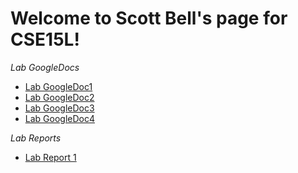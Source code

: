 # Welcome to Scott Bell's page for CSE15L!

*Lab GoogleDocs*
* [Lab GoogleDoc1](https://docs.google.com/document/d/1fFXVgfAvLlO1SYsoc6dTBcCgC9VTxHiwE9QxNZABTKk/edit?usp=sharing)
* [Lab GoogleDoc2](https://docs.google.com/document/d/1Gk00jSsCJJIKbiTVhlP3SiVnn6rUhci4HwRcJWPeDBw/edit)
* [Lab GoogleDoc3](https://docs.google.com/document/d/1IyV8gkqZxvA2Sk6ysxHvX7orEA6Sl3dl2dEKwszSQo8/edit)
* [Lab GoogleDoc4](https://docs.google.com/document/d/119glKH0dP0gRadqqnhf0HRA3O__T-k5UYudhadG8bSI/edit#heading=h.6htt4v2f3w9w)

*Lab Reports*
* [Lab Report 1](lab-report-1-week-2.html)
